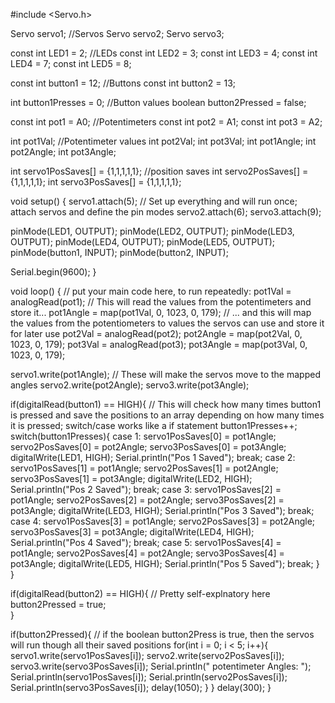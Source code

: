 
#include <Servo.h>

Servo servo1; //Servos
Servo  servo2;
Servo servo3;

const int LED1 = 2; //LEDs
const int LED2 = 3;
const  int LED3 = 4;
const int LED4 = 7;
const int LED5 = 8;

const int button1  = 12; //Buttons
const int button2 = 13;

int button1Presses = 0; //Button  values
boolean button2Pressed = false;

const int pot1 = A0; //Potentimeters
const  int pot2 = A1; 
const int pot3 = A2;

int pot1Val; //Potentimeter values
int pot2Val;
int pot3Val;
int pot1Angle;
int pot2Angle;
int pot3Angle;

int  servo1PosSaves[] = {1,1,1,1,1}; //position saves
int servo2PosSaves[] = {1,1,1,1,1};
int  servo3PosSaves[] = {1,1,1,1,1};

void setup() {
  servo1.attach(5); //  Set up everything and will run once; attach servos and define the pin modes
  servo2.attach(6);
  servo3.attach(9);
  
  pinMode(LED1, OUTPUT);
  pinMode(LED2, OUTPUT);
  pinMode(LED3, OUTPUT);
  pinMode(LED4, OUTPUT);
  pinMode(LED5, OUTPUT);
  pinMode(button1, INPUT);
  pinMode(button2, INPUT);

 Serial.begin(9600);
}

void loop() {
  // put your main code here,  to run repeatedly: 
  pot1Val = analogRead(pot1); // This will read the values  from the potentimeters and store it...
  pot1Angle = map(pot1Val, 0, 1023, 0,  179); // ... and this will map the values from the potentiometers to values the  servos can use and store it for later use
  pot2Val = analogRead(pot2); 
  pot2Angle = map(pot2Val, 0, 1023, 0, 179);
  pot3Val = analogRead(pot3);
  pot3Angle = map(pot3Val, 0, 1023, 0, 179);
  
  servo1.write(pot1Angle);  // These will make the servos move to the mapped angles
  servo2.write(pot2Angle);  servo3.write(pot3Angle);
  
  if(digitalRead(button1) == HIGH){ // This  will check how many times button1 is pressed and save the positions to an array  depending on how many times it is pressed; switch/case works like a if statement
    button1Presses++;
    switch(button1Presses){
      case 1:
        servo1PosSaves[0]  = pot1Angle;
        servo2PosSaves[0] = pot2Angle;
        servo3PosSaves[0]  = pot3Angle;
        digitalWrite(LED1, HIGH);
        Serial.println("Pos  1 Saved");
        break;
      case 2:
         servo1PosSaves[1] = pot1Angle;
         servo2PosSaves[1] = pot2Angle;
         servo3PosSaves[1] = pot3Angle;
         digitalWrite(LED2, HIGH);
         Serial.println("Pos 2 Saved");
         break;
      case 3:
         servo1PosSaves[2] = pot1Angle;
         servo2PosSaves[2] = pot2Angle;
         servo3PosSaves[2] = pot3Angle;
         digitalWrite(LED3, HIGH);
         Serial.println("Pos 3 Saved");
         break;
       case 4:
         servo1PosSaves[3] = pot1Angle;
         servo2PosSaves[3] = pot2Angle;
         servo3PosSaves[3] = pot3Angle;
         digitalWrite(LED4, HIGH);
         Serial.println("Pos 4 Saved");
         break;
       case 5:
         servo1PosSaves[4] = pot1Angle;
         servo2PosSaves[4] = pot2Angle;
         servo3PosSaves[4] = pot3Angle;
         digitalWrite(LED5, HIGH);
         Serial.println("Pos 5 Saved");
         break;
    }
  }

  if(digitalRead(button2) == HIGH){ // Pretty  self-explnatory here
    button2Pressed = true;   
  }
  
  if(button2Pressed){  // if the boolean button2Press is true, then the servos will run though all their  saved positions
    for(int i = 0; i < 5; i++){
        servo1.write(servo1PosSaves[i]);
        servo2.write(servo2PosSaves[i]);
        servo3.write(servo3PosSaves[i]);
        Serial.println(" potentimeter Angles: ");
        Serial.println(servo1PosSaves[i]);
        Serial.println(servo2PosSaves[i]);
        Serial.println(servo3PosSaves[i]);
        delay(1050);
      }
  }
  delay(300);
}
